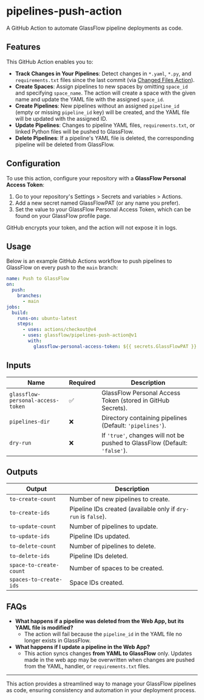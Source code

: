# pipelines-push-action

A GitHub Action to automate GlassFlow pipeline deployments as code.

## Features

This GitHub Action enables you to:

- **Track Changes in Your Pipelines**: Detect changes in `*.yaml`, `*.py`, and `requirements.txt` files since the last commit (via [Changed Files Action](https://github.com/marketplace/actions/changed-files)).
- **Create Spaces**: Assign pipelines to new spaces by omitting `space_id` and specifying `space_name`. The action will create a space with the given name and update the YAML file with the assigned `space_id`.
- **Create Pipelines**: New pipelines without an assigned `pipeline_id` (empty or missing `pipeline_id` key) will be created, and the YAML file will be updated with the assigned ID.
- **Update Pipelines**: Changes to pipeline YAML files, `requirements.txt`, or linked Python files will be pushed to GlassFlow.
- **Delete Pipelines**: If a pipeline's YAML file is deleted, the corresponding pipeline will be deleted from GlassFlow.

## Configuration

To use this action, configure your repository with a **GlassFlow Personal Access Token**:

1. Go to your repository's Settings > Secrets and variables > Actions.
2. Add a new secret named GlassFlowPAT (or any name you prefer).
3. Set the value to your GlassFlow Personal Access Token, which can be found on your GlassFlow profile page.

GitHub encrypts your token, and the action will not expose it in logs.

## Usage

Below is an example GitHub Actions workflow to push pipelines to GlassFlow on every push to the `main` branch:

```yaml
name: Push to GlassFlow
on:
  push:
    branches:
      - main
jobs:
  build:
    runs-on: ubuntu-latest
    steps:
      - uses: actions/checkout@v4
      - uses: glassflow/pipelines-push-action@v1
        with:
          glassflow-personal-access-token: ${{ secrets.GlassFlowPAT }}
```

## Inputs

| Name | Required | Description |
|------|----------|-------------|
| `glassflow-personal-access-token` | ✅ | GlassFlow Personal Access Token (stored in GitHub Secrets). |
| `pipelines-dir` | ❌ | Directory containing pipelines (Default: `'pipelines'`). |
| `dry-run` | ❌ | If `'true'`, changes will not be pushed to GlassFlow (Default: `'false'`). |

## Outputs

| Output | Description |
|--------|-------------|
| `to-create-count` | Number of new pipelines to create. |
| `to-create-ids` | Pipeline IDs created (available only if `dry-run` is `false`). |
| `to-update-count` | Number of pipelines to update. |
| `to-update-ids` | Pipeline IDs updated. |
| `to-delete-count` | Number of pipelines to delete. |
| `to-delete-ids` | Pipeline IDs deleted. |
| `space-to-create-count` | Number of spaces to be created. |
| `spaces-to-create-ids` | Space IDs created. |

## FAQs

- **What happens if a pipeline was deleted from the Web App, but its YAML file is modified?**
  - The action will fail because the `pipeline_id` in the YAML file no longer exists in GlassFlow.
- **What happens if I update a pipeline in the Web App?**
  - This action syncs changes **from YAML to GlassFlow** only. Updates made in the web app may be overwritten when changes are pushed from the YAML, handler, or `requirements.txt` files.

---

This action provides a streamlined way to manage your GlassFlow pipelines as code, ensuring consistency and automation in your deployment process.

